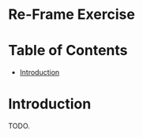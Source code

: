 # Re-Frame Exercise  <!-- omit in toc -->


# Table of Contents  <!-- omit in toc -->
- [Introduction](#introduction)


# Introduction

TODO.